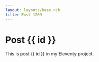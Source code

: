 ```yaml
---
layout: layouts/base.njk
title: Post 1209
---
```


# Post {{ id }}

This is post {{ id }} in my Eleventy project.
